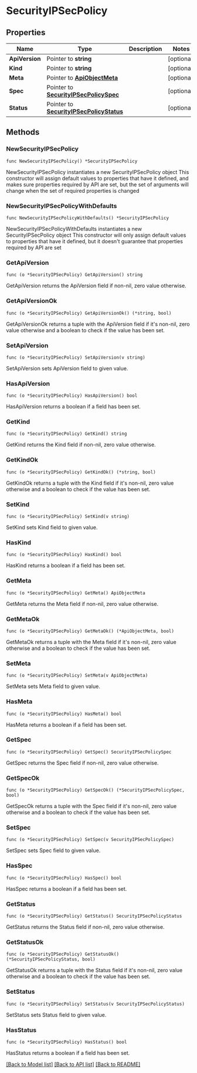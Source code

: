 # SecurityIPSecPolicy

## Properties

Name | Type | Description | Notes
------------ | ------------- | ------------- | -------------
**ApiVersion** | Pointer to **string** |  | [optional] 
**Kind** | Pointer to **string** |  | [optional] 
**Meta** | Pointer to [**ApiObjectMeta**](apiObjectMeta.md) |  | [optional] 
**Spec** | Pointer to [**SecurityIPSecPolicySpec**](securityIPSecPolicySpec.md) |  | [optional] 
**Status** | Pointer to [**SecurityIPSecPolicyStatus**](securityIPSecPolicyStatus.md) |  | [optional] 

## Methods

### NewSecurityIPSecPolicy

`func NewSecurityIPSecPolicy() *SecurityIPSecPolicy`

NewSecurityIPSecPolicy instantiates a new SecurityIPSecPolicy object
This constructor will assign default values to properties that have it defined,
and makes sure properties required by API are set, but the set of arguments
will change when the set of required properties is changed

### NewSecurityIPSecPolicyWithDefaults

`func NewSecurityIPSecPolicyWithDefaults() *SecurityIPSecPolicy`

NewSecurityIPSecPolicyWithDefaults instantiates a new SecurityIPSecPolicy object
This constructor will only assign default values to properties that have it defined,
but it doesn't guarantee that properties required by API are set

### GetApiVersion

`func (o *SecurityIPSecPolicy) GetApiVersion() string`

GetApiVersion returns the ApiVersion field if non-nil, zero value otherwise.

### GetApiVersionOk

`func (o *SecurityIPSecPolicy) GetApiVersionOk() (*string, bool)`

GetApiVersionOk returns a tuple with the ApiVersion field if it's non-nil, zero value otherwise
and a boolean to check if the value has been set.

### SetApiVersion

`func (o *SecurityIPSecPolicy) SetApiVersion(v string)`

SetApiVersion sets ApiVersion field to given value.

### HasApiVersion

`func (o *SecurityIPSecPolicy) HasApiVersion() bool`

HasApiVersion returns a boolean if a field has been set.

### GetKind

`func (o *SecurityIPSecPolicy) GetKind() string`

GetKind returns the Kind field if non-nil, zero value otherwise.

### GetKindOk

`func (o *SecurityIPSecPolicy) GetKindOk() (*string, bool)`

GetKindOk returns a tuple with the Kind field if it's non-nil, zero value otherwise
and a boolean to check if the value has been set.

### SetKind

`func (o *SecurityIPSecPolicy) SetKind(v string)`

SetKind sets Kind field to given value.

### HasKind

`func (o *SecurityIPSecPolicy) HasKind() bool`

HasKind returns a boolean if a field has been set.

### GetMeta

`func (o *SecurityIPSecPolicy) GetMeta() ApiObjectMeta`

GetMeta returns the Meta field if non-nil, zero value otherwise.

### GetMetaOk

`func (o *SecurityIPSecPolicy) GetMetaOk() (*ApiObjectMeta, bool)`

GetMetaOk returns a tuple with the Meta field if it's non-nil, zero value otherwise
and a boolean to check if the value has been set.

### SetMeta

`func (o *SecurityIPSecPolicy) SetMeta(v ApiObjectMeta)`

SetMeta sets Meta field to given value.

### HasMeta

`func (o *SecurityIPSecPolicy) HasMeta() bool`

HasMeta returns a boolean if a field has been set.

### GetSpec

`func (o *SecurityIPSecPolicy) GetSpec() SecurityIPSecPolicySpec`

GetSpec returns the Spec field if non-nil, zero value otherwise.

### GetSpecOk

`func (o *SecurityIPSecPolicy) GetSpecOk() (*SecurityIPSecPolicySpec, bool)`

GetSpecOk returns a tuple with the Spec field if it's non-nil, zero value otherwise
and a boolean to check if the value has been set.

### SetSpec

`func (o *SecurityIPSecPolicy) SetSpec(v SecurityIPSecPolicySpec)`

SetSpec sets Spec field to given value.

### HasSpec

`func (o *SecurityIPSecPolicy) HasSpec() bool`

HasSpec returns a boolean if a field has been set.

### GetStatus

`func (o *SecurityIPSecPolicy) GetStatus() SecurityIPSecPolicyStatus`

GetStatus returns the Status field if non-nil, zero value otherwise.

### GetStatusOk

`func (o *SecurityIPSecPolicy) GetStatusOk() (*SecurityIPSecPolicyStatus, bool)`

GetStatusOk returns a tuple with the Status field if it's non-nil, zero value otherwise
and a boolean to check if the value has been set.

### SetStatus

`func (o *SecurityIPSecPolicy) SetStatus(v SecurityIPSecPolicyStatus)`

SetStatus sets Status field to given value.

### HasStatus

`func (o *SecurityIPSecPolicy) HasStatus() bool`

HasStatus returns a boolean if a field has been set.


[[Back to Model list]](../README.md#documentation-for-models) [[Back to API list]](../README.md#documentation-for-api-endpoints) [[Back to README]](../README.md)


